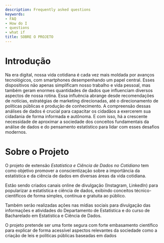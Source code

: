 ```yaml
---
description: Frequently asked questions
keywords:
- FAQ
- How do I
- questions
- what if
title: SOBRE O PROJETO
---
```


# Introdução

Na era digital, nossa vida cotidiana é cada vez mais moldada por avanços tecnológicos, com smartphones desempenhando um papel central. Esses dispositivos não apenas simplificam nosso trabalho e vida pessoal, mas também geram enormes quantidades de dados que influenciam diversos aspectos de nossa rotina. Essa influência abrange desde recomendações de notícias, estratégias de marketing direcionadas, até o direcionamento de políticas públicas e produção de conhecimento. A compreensão dessas análises de dados é crucial para capacitar os cidadãos a exercerem sua cidadania de forma informada e autônoma. E com isso, há a crescente necessidade de aproximar a sociedade dos conceitos fundamentais da análise de dados e do pensamento estatístico para lidar com esses desafios modernos.

# Sobre o Projeto

O projeto de extensão *Estatística e Ciência de Dados no Cotidiano* tem como objetivo promover a 
conscientização sobre a importância da estatística e da ciência de dados em diversas áreas da vida cotidiana.

Estão sendo criados canais online de divulgação (Instagram, LinkedIn) para popularizar a estatística e ciência de dados, exibindo conceitos técnico-científicos de forma simples, contínua e gratuita ao público.

Também serão realizadas ações nas mídias sociais para divulgação das informações e atividades do Departamento de Estatística e do curso de Bacharelado em Estatística e Ciência de Dados.

O projeto pretende ser uma fonte segura com forte embasamento científico para explicar de forma acessível aspectos relevantes da sociedade como a criação de leis e politicas públicas baseadas em dados
